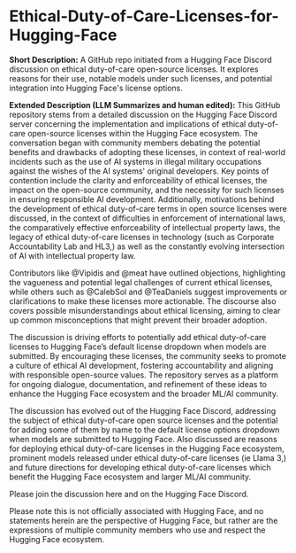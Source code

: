 # Ethical-Duty-of-Care-Licenses-for-Hugging-Face

**Short Description:**
A GitHub repo initiated from a Hugging Face Discord discussion on ethical duty-of-care open-source licenses. It explores reasons for their use, notable models under such licenses, and potential integration into Hugging Face's license options.

**Extended Description (LLM Summarizes and human edited):**
This GitHub repository stems from a detailed discussion on the Hugging Face Discord server concerning the implementation and implications of ethical duty-of-care open-source licenses within the Hugging Face ecosystem. The conversation began with community members debating the potential benefits and drawbacks of adopting these licenses, in context of real-world incidents such as the use of AI systems in illegal military occupations against the wishes of the AI systems' original developers. Key points of contention include the clarity and enforceability of ethical licenses, the impact on the open-source community, and the necessity for such licenses in ensuring responsible AI development. Additionally, motivations behind the development of ethical duty-of-care terms in open source licenses were discussed, in the context of difficulties in enforcement of international laws, the comparatively effective enforceability of intellectual property laws, the legacy of ethical duty-of-care licenses in technology (such as Corporate Accountability Lab and HL3,) as well as the constantly evolving intersection of AI with intellectual property law.

Contributors like @Vipidis and @meat have outlined objections, highlighting the vagueness and potential legal challenges of current ethical licenses, while others such as @CalebSol and @TeaDaniels suggest improvements or clarifications to make these licenses more actionable. The discourse also covers possible misunderstandings about ethical licensing, aiming to clear up common misconceptions that might prevent their broader adoption.

The discussion is driving efforts to potentially add ethical duty-of-care licenses to Hugging Face’s default license dropdown when models are submitted. By encouraging these licenses, the community seeks to promote a culture of ethical AI development, fostering accountability and aligning with responsible open-source values. The repository serves as a platform for ongoing dialogue, documentation, and refinement of these ideas to enhance the Hugging Face ecosystem and the broader ML/AI community.

The discussion has evolved out of the Hugging Face Discord, addressing the subject of ethical duty-of-care open source licenses and the potential for adding some of them by name to the default license options dropdown when models are submitted to Hugging Face. Also discussed are reasons for deploying ethical duty-of-care licenses in the Hugging Face ecosystem, prominent models released under ethical duty-of-care licenses (ie Llama 3,) and future directions for developing ethical duty-of-care licenses which benefit the Hugging Face ecosystem and larger ML/AI community.

Please join the discussion here and on the Hugging Face Discord.

Please note this is not officially associated with Hugging Face, and no statements herein are the perspective of Hugging Face, but rather are the expressions of multiple community members who use and respect the Hugging Face ecosystem.
